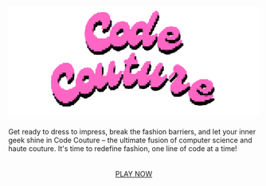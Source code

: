 <html>
  <head>
    <link rel="stylesheet" href="./node_modules/nes.css/css/nes.min.css">
    <link href="https://fonts.googleapis.com/css?family=Press+Start+2P" rel="stylesheet">
    <style>
      body {
        padding: 150px;
      }
      h1 {
        text-align: center;
      }
      .center {
        display: flex;
        flex-direction: column;
        align-items: center;
        justify-content: center;
      }
       #preloader{
        background-color: #fff;
        background-size: cover;
      }
      @keyframes bobbing {
        0% {
          transform: translateY(0);
        }
        50% {
          transform: translateY(-10px);
        }
        100% {
          transform: translateY(0);
        }
      }
      .bobbing-image {
        animation: bobbing 3s infinite;
      }
    </style>
  </head>
  <body> 
    <div class="center" id="overlay">
      <img src="images/icons/name.png" alt="Image" class="bobbing-image" style="display: block; margin: 0 auto;">
      <br>
            <label>Get ready to dress to impress, break the fashion barriers, and let your inner geek shine in Code Couture – the ultimate fusion of computer science and haute couture. It's time to redefine fashion, one line of code at a time!</label>
      <br>
      <br>
      <a class="nes-btn is-error" href="{{ site.baseurl }}/story" id="myButton">PLAY NOW</a>
      <audio id="hoverSound" src="audio/sfx/start.mp3"></audio>
    </div>
    <script>
    var hoverSound = document.getElementById("hoverSound");
    var myButton = document.getElementById("myButton");
    function playHoverSound() {
        hoverSound.currentTime = 0; // Reset the playback position to the beginning
        hoverSound.play();
    }
    myButton.addEventListener("mouseenter", playHoverSound);
    //loader                    
    var loader = document.getElementById("preloader");
        window.addEventListener("load", function(){
        loader.style.display = "none";
    })
    </script>
  </body>
</html>
